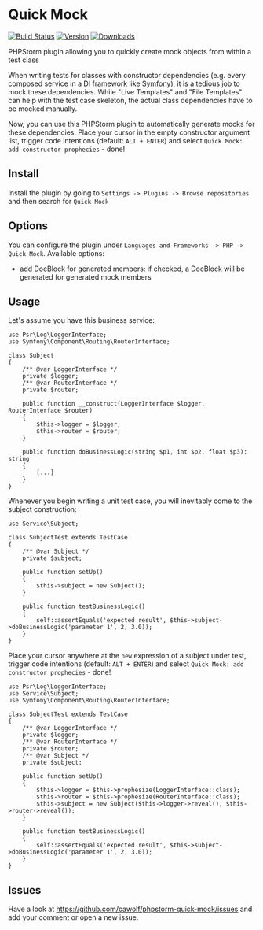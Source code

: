# Quick Mock
[![Build Status](https://travis-ci.com/cawolf/phpstorm-quick-mock.svg?branch=master)](https://travis-ci.com/cawolf/phpstorm-quick-mock)
[![Version](https://badges.cawolf.de/quick-mock/version)](https://plugins.jetbrains.com/plugin/11165-quick-mock)
[![Downloads](https://badges.cawolf.de/quick-mock/downloads)](https://plugins.jetbrains.com/plugin/11165-quick-mock)

PHPStorm plugin allowing you to quickly create mock objects from within a test class

When writing tests for classes with constructor dependencies (e.g. every composed service in a DI framework like
[Symfony](https://symfony.com/)), it is a tedious job to mock these dependencies. While "Live Templates" and "File 
Templates" can help with the test case skeleton, the actual class dependencies have to be mocked manually.

Now, you can use this PHPStorm plugin to automatically generate mocks for these dependencies. Place your cursor in the empty
constructor argument list, trigger code intentions (default: `ALT + ENTER`) and select `Quick Mock: add constructor prophecies` - done!

## Install
Install the plugin by going to `Settings -> Plugins -> Browse repositories` and then search for `Quick Mock`

## Options
You can configure the plugin under `Languages and Frameworks -> PHP -> Quick Mock`. Available options:

* add DocBlock for generated members: if checked, a DocBlock will be generated for generated mock members

## Usage
Let's assume you have this business service:


    use Psr\Log\LoggerInterface;
    use Symfony\Component\Routing\RouterInterface;

    class Subject
    {
        /** @var LoggerInterface */
        private $logger;
        /** @var RouterInterface */
        private $router;
    
        public function __construct(LoggerInterface $logger, RouterInterface $router)
        {
            $this->logger = $logger;
            $this->router = $router;
        }
        
        public function doBusinessLogic(string $p1, int $p2, float $p3): string
        {
            [...]
        }
    }
    
Whenever you begin writing a unit test case, you will inevitably come to the subject construction:


    use Service\Subject;

    class SubjectTest extends TestCase
    {
        /** @var Subject */
        private $subject;
        
        public function setUp()
        {
            $this->subject = new Subject();
        }
        
        public function testBusinessLogic()
        {
            self::assertEquals('expected result', $this->subject->doBusinessLogic('parameter 1', 2, 3.0));
        }
    }

Place your cursor anywhere at the `new` expression of a subject under test, trigger code intentions (default: 
`ALT + ENTER`) and select `Quick Mock: add constructor prophecies` - done!


    use Psr\Log\LoggerInterface;
    use Service\Subject;
    use Symfony\Component\Routing\RouterInterface;

    class SubjectTest extends TestCase
    {
        /** @var LoggerInterface */
        private $logger;
        /** @var RouterInterface */
        private $router;
        /** @var Subject */
        private $subject;
    
        public function setUp()
        {
            $this->logger = $this->prophesize(LoggerInterface::class);
            $this->router = $this->prophesize(RouterInterface::class);
            $this->subject = new Subject($this->logger->reveal(), $this->router->reveal());
        }
        
        public function testBusinessLogic()
        {
            self::assertEquals('expected result', $this->subject->doBusinessLogic('parameter 1', 2, 3.0));
        }
    }

## Issues
Have a look at https://github.com/cawolf/phpstorm-quick-mock/issues and add your comment or open a new issue.
